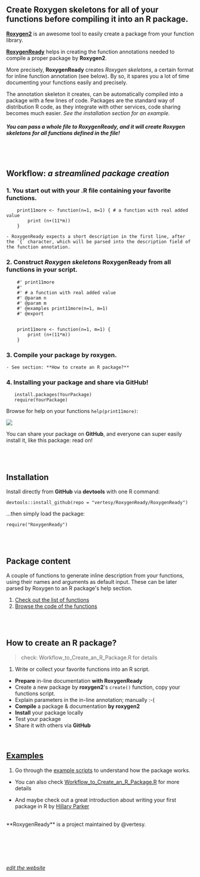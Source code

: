 ## Create Roxygen skeletons for all of your functions before compiling it into an R package.


[**Roxygen2**](https://cran.r-project.org/web/packages/roxygen2/index.html) is an awesome tool to easily create a package from your function library. 

[**RoxygenReady**](https://github.com/vertesy/RoxygenReady) helps in creating the function annotations needed to compile a proper package by **Roxygen2**. 

More precisely, **RoxygenReady** creates *Roxygen skeletons*, a certain format for inline function annotation (see below). By so, it spares you a lot of time documenting your functions easily and precisely. 

The annotation skeleton it creates, can be automatically compiled into a package with a few lines of code. Packages are the standard way of distribution R code, as they integrate with other services, code sharing becomes much easier. *See the installation section for an example.*

##### You can pass a whole file to **RoxygenReady**, and it will create *Roxygen skeletons* for all functions defined in the file!


<br><br>
## Workflow: *a streamlined package creation*

### 1. You start out with your .R file containing your favorite functions.

 		print11more <- function(n=1, m=1) { # a function with real added value
			print (n+(11*m))
		}

	- RoxygenReady expects a short description in the first line, after the `{` character, which will be parsed into the description field of the function annotation.


### 2. Construct *Roxygen skeletons* RoxygenReady from all functions in your script.

		#' print11more
		#'
		#' # a function with real added value
		#' @param n
		#' @param m
		#' @examples print11more(n=1, m=1)
		#' @export


		print11more <- function(n=1, m=1) {
			print (n+(11*m))
		}


### 3. Compile your package by roxygen.

	- See section: **How to create an R package?**


### 4. Installing your package and share via GitHub!


       install.packages(YourPackage)
       require(YourPackage)

Browse for help on your functions `help(print11more)`:

![](https://raw.githubusercontent.com/vertesy/RoxygenReady/master/Images/03.b.Final.png)


You can share your package on **GitHub**, and everyone can super easily install it, like this package: read on!
	

<br><br>
## Installation

Install directly from **GitHub** via **devtools** with one R command:

<!--    devtools::install_github(repo = "vertesy/RoxygenReady/", subdir = "RoxygenReady")-->
    devtools::install_github(repo = "vertesy/RoxygenReady/RoxygenReady")
    
...then simply load the package:

    require("RoxygenReady")

<br><br>
## Package content

A couple of functions to generate inline description from your functions, using their names and arguments as default input. These can be later parsed by Roxygen to an R package's help section.

1. [Check out the list of functions](https://github.com/vertesy/RoxygenReady/wiki/Function-Overview)
2. [Browse the code of the functions](https://github.com/vertesy/RoxygenReady/blob/master/RoxygenReady/R/RoxygenReady.R)

<br><br>
## How to create an R package?
> check: Workflow_to_Create_an_R_Package.R for details

1. Write or collect your favorite functions into an R script.
- **Prepare** in-line documentation **with RoxygenReady**
- Create a new package by **roxygen2**'s `create()` function, copy your functions script.
- Explain parameters in the in-line annotation; manually :-(
- **Compile** a package & documentation **by roxygen2**
- **Install** your package locally
- Test your package
- Share it with others via **GitHub**

<br>


## [Examples](https://github.com/vertesy/RoxygenReady/tree/master/Examples)

1. Go through the [example scripts](https://github.com/vertesy/RoxygenReady/tree/master/Examples) to understand how the package works.

- You can also check [Workflow_to_Create_an_R_Package.R](https://github.com/vertesy/RoxygenReady/blob/master/Workflow_to_Create_an_R_Package.R) for more details 

- And maybe check out a great introduction about writing your first package in R by [Hillary Parker](http://hilaryparker.com/2014/04/29/writing-an-r-package-from-scratch/)

<br>
**RoxygenReady** is a project maintained by @vertesy.


 <br/> <br/> <br/> <br/> <br/>
[*edit the website*](https://github.com/vertesy/RoxygenReady/generated_pages/new)

<!--[*edit the website*](https://github.com/roxygenready/roxygenready.github.io/generated_pages/new)-->
